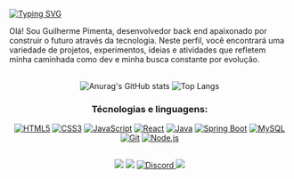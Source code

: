 [![Typing SVG](https://readme-typing-svg.herokuapp.com?font=Roboto&weight=500&size=30&duration=3000&pause=1000&color=2A6FF7&center=true&vCenter=true&width=1200&height=100&lines=Ol%C3%A1%2C+seja+bem+vindo+ao+meu+perfil!+;Sinta-se+a+vontade+para+explorar+meus+projetos+ッ)](https://git.io/typing-svg)




Olá! Sou Guilherme Pimenta, desenvolvedor back end apaixonado por construir o futuro através da tecnologia. Neste perfil, você encontrará uma variedade de projetos, experimentos, ideias e atividades que refletem minha caminhada como dev e minha busca constante por evolução.</br> </br>


<div  align="center"> 
  
![Anurag's GitHub stats](https://github-readme-stats.vercel.app/api?username=GuilhermePiDev&show_icons=true&theme=transparent)
![Top Langs](https://github-readme-stats.vercel.app/api/top-langs/?username=GuilhermePiDev&show_icons=true&theme=transparent)
  
### Técnologias e linguagens:

  


[![HTML5](https://img.icons8.com/color/48/000000/html-5.png "HTML5")](#)
[![CSS3](https://img.icons8.com/color/48/000000/css3.png "CSS3")](#)
[![JavaScript](https://img.icons8.com/color/48/000000/javascript.png "JavaScript")](#)
[![React](https://img.icons8.com/color/48/000000/react-native.png "React.js")](#)
[![Java](https://img.icons8.com/color/48/000000/java-coffee-cup-logo.png "JAVA")](#)
[![Spring Boot](https://img.icons8.com/color/48/000000/spring-logo.png "Spring Boot")](#)
[![MySQL](https://img.icons8.com/color/48/000000/mysql-logo.png "MySQL")](#)
[![Git](https://img.icons8.com/color/48/000000/git.png "Git")](#)
[![Node.js](https://img.icons8.com/color/48/000000/nodejs.png "Node.js")](#)






</div>

  ##
 
<div  align="center"> 
<a href="https://www.linkedin.com/in/guilherme-pimentadev" target="_blank"><img src="https://img.shields.io/badge/-LinkedIn-%230077B5?style=for-the-badge&logo=linkedin&logoColor=white" target="_blank"></a>
<a href="https://wa.me/5511949641083" target="_blank"><img src="https://img.shields.io/badge/WhatsApp-25D366?style=for-the-badge&logo=whatsapp&logoColor=white" target="_blank"></a>
<a href="https://discord.com/users/1072315573767258275" target="_blank">
  <img src="https://img.shields.io/badge/Discord-7289DA?style=for-the-badge&logo=discord&logoColor=white" alt="Discord">
</a>
<a href="mailto:guilhermepimenta976@gmail.com" target="_blank"><img src="https://img.shields.io/badge/-Gmail-%23333?style=for-the-badge&logo=gmail&logoColor=white" target="_blank"></a>



</div>




